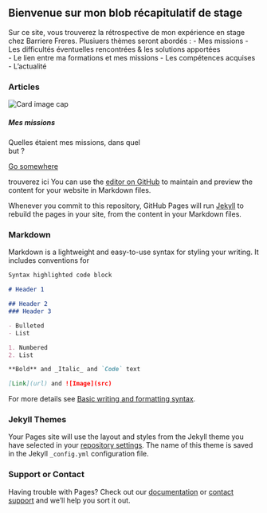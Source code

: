 ## Bienvenue sur mon blob récapitulatif de stage 

Sur ce site, vous trouverez la rétrospective de mon expérience en stage chez Barriere Freres.
Plusiuers thèmes seront abordés :
    - Mes missions
    - Les difficultés éventuelles rencontrées & les solutions apportées  
	- Le lien entre ma formations et mes missions
	- Les compétences acquises
	- L’actualité

### Articles

<div class="card" style="width: 18rem;">
  <img class="card-img-top" src="internship-report/picture/missions.jpg" alt="Card image cap">
  <div class="card-body">
    <h5 class="card-title">Mes missions</h5>
    <p class="card-text">Quelles étaient mes missions, dans quel but ?</p>
    <a href="#" class="btn btn-primary">Go somewhere</a>
  </div>
</div>

trouverez ici You can use the [editor on GitHub](https://github.com/Clementadm/internship-report/edit/gh-pages/index.md) to maintain and preview the content for your website in Markdown files.

Whenever you commit to this repository, GitHub Pages will run [Jekyll](https://jekyllrb.com/) to rebuild the pages in your site, from the content in your Markdown files.

### Markdown

Markdown is a lightweight and easy-to-use syntax for styling your writing. It includes conventions for

```markdown
Syntax highlighted code block

# Header 1

## Header 2
### Header 3

- Bulleted
- List

1. Numbered
2. List

**Bold** and _Italic_ and `Code` text

[Link](url) and ![Image](src)
```

For more details see [Basic writing and formatting syntax](https://docs.github.com/en/github/writing-on-github/getting-started-with-writing-and-formatting-on-github/basic-writing-and-formatting-syntax).

### Jekyll Themes

Your Pages site will use the layout and styles from the Jekyll theme you have selected in your [repository settings](https://github.com/Clementadm/internship-report/settings/pages). The name of this theme is saved in the Jekyll `_config.yml` configuration file.

### Support or Contact

Having trouble with Pages? Check out our [documentation](https://docs.github.com/categories/github-pages-basics/) or [contact support](https://support.github.com/contact) and we’ll help you sort it out.

